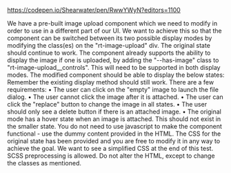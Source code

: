 https://codepen.io/Shearwater/pen/RwwYWyN?editors=1100

We have a pre-built image upload component which we need to modify in order to use in a different part of our UI. We want to achieve this so that the component can be switched between its two possible display modes by modifying the class(es) on the "rt-image-upload" div. The original state should continue to work.
The component already supports the ability to display the image if one is uploaded, by adding the "--has-image" class to "rt-image-upload__controls". This will need to be supported in both display modes.
The modified component should be able to display the below states: Remember the existing display method should still work.
There are a few requirements:
•	The user can click on the "empty" image to launch the file dialog.
•	The user cannot click the image after it is attached.
•	The user can click the "replace" button to change the image in all states.
•	The user should only see a delete button if there is an attached image.
•	The original mode has a hover state when an image is attached. This should not exist in the smaller state.
You do not need to use javascript to make the component functional - use the dummy content provided in the HTML. The CSS for the original state has been provided and you are free to modify it in any way to achieve the goal. We want to see a simplified CSS at the end of this test. SCSS preprocessing is allowed.
Do not alter the HTML, except to change the classes as mentioned.
